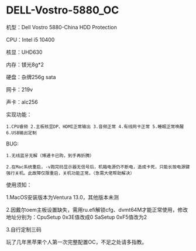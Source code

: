 # DELL-Vostro-5880_OC
机型：Dell Vostro 5880-China HDD Protection

CPU：Intel i5 10400

核显：UHD630

内存：镁光8g*2

硬盘：杂牌256g sata

网卡：219v

声卡：alc256

实现功能：

    1.CPU睿频 2.主板核显DP、HDMI正常输出 3.音频正常 4.有线网卡正常 5.睡眠正常唤醒 6.USB输出定制

BUG:

    1.无线蓝牙无解（博通卡已购，到手再折腾）
    
    2.在Mac系统重启，-v跑完码显示器无信号后，机箱电源仍不断电，造成卡死，只能长按电源键强行关机。此故障仅限重启，关机功能正常。（急需大佬帮助解决）
使用须知：

1.MacOS安装版本为Ventura 13.0，其他版本未测

2.因戴尔oem主板设置缺失，需用ru.efi解锁cfg、dvmt64M才能正常使用，修改地址分别为：CpuSetup 0x3E值改成0 SaSetup 0xF5值改为2

3.自行定制三码

玩了几年黑苹果个人第一次完整配置OC，不足之处请多指教。
